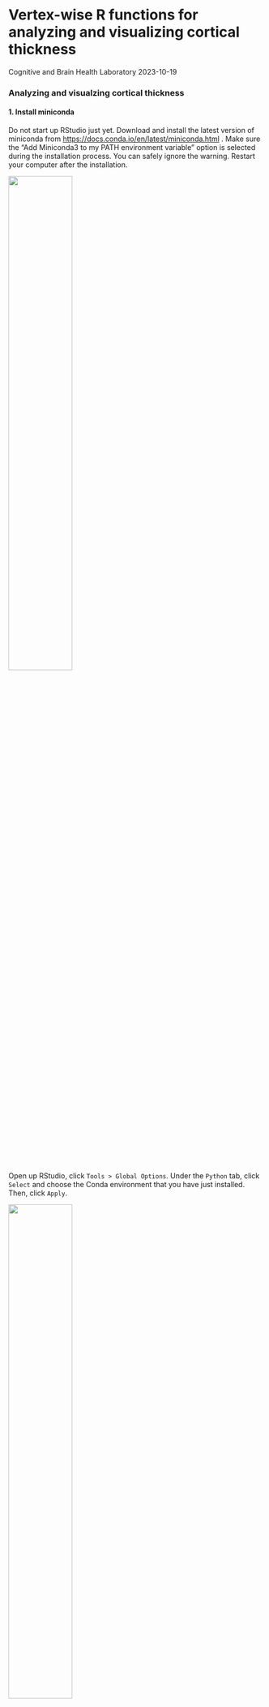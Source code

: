 Vertex-wise R functions for analyzing and visualizing cortical thickness 
================
Cognitive and Brain Health Laboratory
2023-10-19

### Analyzing and visualzing cortical thickness

#### 1. Install miniconda

Do not start up RStudio just yet. Download and install the latest
version of miniconda from
<https://docs.conda.io/en/latest/miniconda.html> . Make sure the “Add
Miniconda3 to my PATH environment variable” option is selected during
the installation process. You can safely ignore the warning. Restart
your computer after the installation.

<img src="images/install.png"  width="50%" height="50%"/>

Open up RStudio, click `Tools > Global Options`. Under the `Python` tab,
click `Select` and choose the Conda environment that you have just
installed. Then, click `Apply`.

<img src="images/pythonsetup.png"  width="50%" height="50%"/>

#### 2. Install the BrainStat python module

The [BrainStat](https://brainstat.readthedocs.io/en/master/index.html)
python module is needed for the vertex-wise analysis. This is to be
installed via the Terminal within RStudio, click on the Terminal tab
below (next to Console) and enter `python -m pip install brainstat`  
  

#### 3. Install R packages

``` r
install.packages(c("fsbrain","reticulate","devtools"))
devtools::install_github("yunshiuan/label4MRI") 
```

  

#### 4. Download the fsaverage5 template

Download the `fsaverage5.zip` from the teams folder and unzip it and
then put the `fsaverage5` folder somewhere convenient. Avoid creating
another `fsaverage5` folder within the original `fsaverage5` folder as
you unzip the zip file  
  

### Start here when the above steps have been completed previously

#### Load R packages and custom-made R functions for vertex-wise analysis and visualization

Notice that the 4th line is not a `library()` command, instead, we are
using the `source()` command to load the custom-made R functions from
the web

``` r
library(fsbrain)
library(reticulate)
library(label4MRI)
source("https://github.com/CogBrainHealthLab/VertexWiseR/blob/main/vertwise.r?raw=TRUE")
```

#### Load the datasets

``` r
dat_CT=readRDS("../data/LFC/LFC_CTv.rds") #edit path of data file accordingly
dat_beh=read.csv("../data/LFC/LFC_behdata_cleaned.csv") #edit path of data file accordingly
```

#### Preparing the model

Think of this as a multiple regression model where the DV/outcome is the
cortical thickness (CT) at each vertex, and you will decide which
IVs/predictors to enter into the model to predict the vertices’ CT. In
this example, we shall use memory scores (`RAVLT_TotLearn`),`age`,`Sex`
and `SCH` to predict CT. Among these IVs, we are mostly interested in
memory scores, the other 3 variables were merely entered into the model
to control for their confounding influence on CT.

so we pick out these 4 variables and save them into a new data.frame
called `all_pred`

``` r
all_pred=dat_beh[,c(4,5,10,69)]
head(all_pred)
```

    ##   age Sex SCH RAVLT_TotLearn
    ## 1  74   1  10             35
    ## 2  85   2  16             49
    ## 3  63   2  12             50
    ## 4  83   2  16             43
    ## 5  82   2  18             33
    ## 6  88   1  22             50

#### The actual analysis

The next code chunk runs the analysis. The second line displays the
results

``` r
results=vertex_analysis(all_predictors = all_pred, IV_of_interest =all_pred$RAVLT_TotLearn, CT_data = dat_CT)
results$cluster_level_results
```

    ## $`Positive contrast`
    ##   clusid nverts     P    X    Y    Z tstat        region
    ## 1      1     43 0.008 63.6 -7.7 32.7  3.13 Postcentral_R
    ## 2      2     36 0.021 42.7 -0.7 47.3  3.86  Precentral_R
    ## 
    ## $`Negative contrast`
    ## [1] "No significant clusters"

In the above results, the clusters that appear under the
`Positive contrast` section are clusters of vertices which correlate
positively with your `IV_of_interest`, vice-versa for the
`Negative contrast`. In this instance, there are no significant clusters
in the `Negative contrast`.

- `nverts`: number of vertices in the cluster

- `P`: p-value of the cluster

- `X, Y and Z`: MNI coordinates of the vertex with the highest t-stat in
  the cluster.

- `tstat`: t statistic of the vertex with the highest t-stat in the
  cluster

- `region`: the region this highest t-stat vertex is located in, as
  determined/labelled using the AAL atlas

#### Plotting

``` r
plotCT(data = results$thresholded_tstat_map, fs_path = "../data/fsaverage5",filename = "sigcluster.png")
```

- `data`: vector of 20484 values to visualize on the cortical surface
  map

- `fs_path`: file path of your fsaverage5 folder

- `filename`: filename of the output image

![](images/sigcluster.png) Mac users may encounter some problems running the
above code, in which case you can try the following code. The
`plotCT2()` only requires 2 parameters; it does not require the
`fs_path` parameter, because it accesses the fsaverage5 folder on the
cloud. It has very limited functionality/customization for now. I might
update this function when i figure a better way to render these cortical
surface images on MacOS

``` r
plotCT2(data = results$thresholded_tstat_map, filename = "sigcluster2.png")
```

![](images/sigcluster2.png)

#### Extracting the CT values for each subject

If you want to carry out some follow-up analyses (e.g., mediation), you
might want to extract, for each subject in the dataset, the mean CT in
the significant clusters colored in red (positive clusters). You can
simply do a matrix multiplication (operator for matrix multiplication :
`%*%`) between the CT data `dat_CT` and the positive mask
`results$pos_mask` . A mask in the context of brain images refers to a
vector of 1s and 0s. In this case, the vertices which are within the
significant clusters are coded as 1s, vertices outside these significant
clusters are coded as 0s. `sum(results$pos_mask)` gives you the sum of
all the 1s, which essentially is the number of significant vertices.
Thus, the `dat_CT %*% results$pos_mask` is divided by
`sum(results$pos_mask)` to obtain an average CT value. This average CT
is saved into a new variable `sig_avCT` within the `dat_beh` dataframe.

``` r
dat_beh$sig_avCT=dat_CT %*% results$pos_mask/sum(results$pos_mask)
head(dat_beh$sig_avCT)
```

    ##          [,1]
    ## [1,] 2.325544
    ## [2,] 2.448439
    ## [3,] 2.209792
    ## [4,] 2.376455
    ## [5,] 2.271535
    ## [6,] 2.203959

as a sanity check, these mean CT values should correlate with
`RAVLT_TotLearn`

``` r
cor.test(dat_beh$sig_avCT,dat_beh$RAVLT_TotLearn)
```

    ## 
    ##  Pearson's product-moment correlation
    ## 
    ## data:  dat_beh$sig_avCT and dat_beh$RAVLT_TotLearn
    ## t = 6.3175, df = 265, p-value = 1.118e-09
    ## alternative hypothesis: true correlation is not equal to 0
    ## 95 percent confidence interval:
    ##  0.2527221 0.4617816
    ## sample estimates:
    ##       cor 
    ## 0.3617917


## Image decoding
### Introduction

After running the whole-brain vertex-wise analyses, you may be able to
identify regions in the brain in which cortical thickness (CT) values
are significantly different between groups or these CT values predict a
certain IV significantly. How do we make sense of these regions? We can
plot out the results using the `plotCT()` function, but still, it may be
difficult to interpret the results in terms of the functional relevance
of the regions identified. So here’s a tool you can use to facilitate
such interpretations.

What this tool does is to correlate your input image (cortical surface
maps obtained from an earlier vertex-wise analysis) with images from a
large database of task-based fMRI and voxel-based morphometric studies.
Each of these images in the database is tagged with a few keywords,
describing the task and/or sample characteristics. The correlations that
are carried out essentially measure how similar your input image is to
each of the images in the database. Higher correlations would mean that
your input image looks very similar to a certain image in the database,
thus the keywords associated with that image in the database would be
highly relevant to your input image.

In this worked example, we will first run a whole-brain vertex-wise
analysis to compare the cortical thickness between males and females in
the young adult population of the SPRENG dataset. The thresholded
cortical surface maps obtained from this analysis will then be fed into
an image-decoding procedure to identify keywords that are relevant to
our results

### Install the NiMARE python module

The [NiMARE](https://nimare.readthedocs.io/en/stable/index.html) python
module is needed in order for the imaging decoding to work. This is to
be installed via the Terminal within RStudio, click on the Terminal tab
below (next to Console) and enter `python -m pip install nimare`

### Load R packages

``` r
library(reticulate)
library(fsbrain)
library(label4MRI)
source("https://github.com/CogBrainHealthLab/VertexWiseR/blob/main/vertwise.r?raw=TRUE")
```

### Load and prepare data

``` r
dat_beh0=read.csv("../data/SPRENG/SPRENG_behdata_cleaned.csv")
dat_CT0=readRDS("../data/SPRENG/SPRENG_CTv.rds")

#filter out old participants

dat_beh=dat_beh0[dat_beh0$agegroup=="Y",]
dat_CT=dat_CT0[dat_beh0$agegroup=="Y",]

remove(dat_beh0, dat_CT0)

##recoding categorical variables into numeric form for the vertex-wise analysis
dat_beh$sex_recode=0
dat_beh$sex_recode[dat_beh$gender=="F"]=1
all_pred=dat_beh[,c(3,7,72)]

head(all_pred)
```

    ##    site age sex_recode
    ## 1     1  21          1
    ## 15    1  32          0
    ## 16    1  20          0
    ## 17    1  21          0
    ## 18    1  24          0
    ## 19    1  20          0

### Vertex-wise analysis

``` r
results=vertex_analysis(all_predictors = all_pred, IV_of_interest =all_pred$sex_recode, CT_data = dat_CT)
results$cluster_level_results
```

    ## $`Positive contrast`
    ##   clusid nverts     P     X     Y    Z tstat        region
    ## 1      1     46 0.001 -48.4 -30.2 57.1  3.74 Postcentral_L
    ## 2      2     29 0.022  45.9 -25.1 63.7  3.91 Postcentral_R
    ## 3      3     30 0.026 -38.8 -72.8 48.0  4.34     Angular_L
    ## 
    ## $`Negative contrast`
    ##   clusid nverts     P     X     Y    Z tstat    region
    ## 1      1     56 <.001 -38.0 -13.8 18.1 -4.95  Insula_L
    ## 2      2     52 <.001  20.2 -48.3 -3.8 -3.79 Lingual_R
    ## 3      3     48 0.001 -19.7 -52.6 -1.8 -3.87 Lingual_L

``` r
plotCT(data = results$thresholded_tstat_map, fs_path = "../data/fsaverage5",filename = "sexdiff.png")
```

![](images/sexdiff.png)

According to these results, since the female sex is coded as 1 and males
as 0, the regions colored in red are thicker in females, whereas those
colored in cyan are thicker in males

### Image decoding

now lets enter the `thresholded_tstat_map` into the `decode_img()`
function. Take note, the previous results contained both positive and
negative clusters, so we will need to choose either, but not both, to
decode. In this instance, we will decode the positive cluster (i.e.,
thicker in females), by setting `contrast="positive"`.

If you are running this for the first time, a ~9 MB file
`neurosynth_dataset.pkl.gz` will be downloaded to your current
directory. This file will contain the images from the
[Neurosynth](https://neurosynth.org/) database that will be correlated
with your input image.

``` r
keywords=decode_img(img=results$thresholded_tstat_map, contrast = "positive")
```

    ## Correlating input image with images in the neurosynth database. This may take a while

``` r
keywords[1:10,]
```

    ##                 keyword     r
    ## 645               motor 0.166
    ## 855       primary motor 0.136
    ## 396              finger 0.125
    ## 647        motor cortex 0.122
    ## 462                hand 0.113
    ## 964        sensorimotor 0.108
    ## 995       somatosensory 0.103
    ## 658            movement 0.101
    ## 853             primary 0.101
    ## 965 sensorimotor cortex 0.099

The above procedure will display the top 10 keywords from images in the
database that are most highly correlated with your input image.
According to these results, you can see that positive clusters (which
are thicker in females) are typically found to be associated with motor
and somatosensory processing. If you simply run `keyword` without
specifying the index within the square brackets `[1:10,]`. All 1199
keywords will be displayed.

In your presentation slides or results section of your paper, you might
want to illustrate these keywords using a wordcloud. You can set the
size of the keyword to vary according to its r value

``` r
#install.packages("wordcloud","paletteer")
library(wordcloud)
```

    ## Loading required package: RColorBrewer

``` r
library(paletteer)

wordcloud(words = keywords$keyword, ##keyword input
          freq = keywords$r, ##setting the size of the keyword to vary with its r value
          min.freq = 0.05, ##minimum r value in order for the keyword to be displayed
          colors=paletteer_c("grDevices::Temps", 10) ##color scheme
          ) 
```

![](images/wordcloud.png)<!-- -->

These keywords may not be very accurate but they should give you a rough
idea for interpreting your results. Take note that these keywords are
specific to the positive cluster (which are thicker in females). To
identify the keywords that are associated with the negative cluster
(which are thicker in males), you can repeat the above decoding
procedures while setting `contrast = "negative"`.
